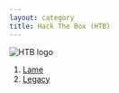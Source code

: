 ```yaml
---
layout: category
title: Hack The Box (HTB)
---
```

![HTB logo](https://teckk2.github.io/assets/images/htb.JPG)

1) [Lame](https://teckk2.github.io/writeup/2017/12/17/Lame.html)
2) [Legacy](https://teckk2.github.io/writeup/2017/12/18/Legacy.html)
